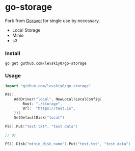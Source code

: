 # go-storage

Fork from [Goravel](https://github.com/goravel/framework) for single use by necessary.

- Local Storage
- Minio
- s3

### Install

```shell
go get guthub.com/levskiy0/go-storage 
```

### Usage

```go 
import "github.com/levskiy0/go-storage"

FS().
    AddDriver("local", NewLocal(LocalConfig{
        Root: "./storage",
        Url:  "https://test.io",
    })).
    SetDefaultDisk("local")

FS().Put("test.txt", "test data")

// Or

FS().Disk("minio_disk_name").Put("test.txt", "test data")

```
